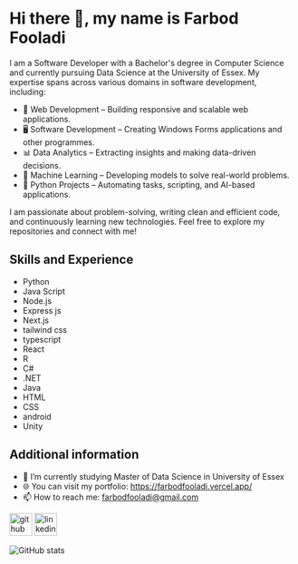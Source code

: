 # Hi there 👋, my name is Farbod Fooladi

I am a Software Developer with a Bachelor's degree in Computer Science and currently pursuing Data Science at the University of Essex. My expertise spans across various domains in software development, including:

- 🚀 Web Development – Building responsive and scalable web applications.
- 🖥 Software Development – Creating Windows Forms applications and other programmes.
- 📊 Data Analytics – Extracting insights and making data-driven decisions.
- 🤖 Machine Learning – Developing models to solve real-world problems.
- 🐍 Python Projects – Automating tasks, scripting, and AI-based applications.

I am passionate about problem-solving, writing clean and efficient code, and continuously learning new technologies. Feel free to explore my repositories and connect with me!

## Skills and Experience
  * Python
  * Java Script
  * Node.js
  * Express js
  * Next.js
  * tailwind css
  * typescript
  * React
  * R
  * C#
  * .NET
  * Java
  * HTML
  * CSS
  * android
  * Unity
 
 ## Additional information
- 🔭 I’m currently studying Master of Data Science in University of Essex
- 🌐 You can visit my portfolio: https://farbodfooladi.vercel.app/
- 📫 How to reach me: farbodfooladi@gmail.com 


[<img src='https://cdn.jsdelivr.net/npm/simple-icons@3.0.1/icons/github.svg' alt='github' height='40'>](https://github.com/farbodfld)  [<img src='https://cdn.jsdelivr.net/npm/simple-icons@3.0.1/icons/linkedin.svg' alt='linkedin' height='40'>](https://www.linkedin.com/in/farbod-fooladi-379783249/)  

<!--
[![trophy](https://github-profile-trophy.vercel.app/?username=farbodfld)](https://github.com/ryo-ma/github-profile-trophy)
-->


![GitHub stats](https://github-readme-stats.vercel.app/api?username=farbodfld&show_icons=true&theme=radical)  

